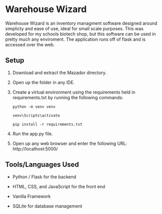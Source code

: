 # Warehouse Wizard

Warehouse Wizard is an inventory managment software designed around simplicty and ease of use, ideal for small scale purposes. This was developed for my schools biotech shop, but this software can be used in pretty much any enviroment. The application runs off of flask and is accessed over the web.

## Setup

1. Download and extract the Mazador directory.

2. Open up the folder in any IDE.

3. Create a virtual environment using the requirements held in requirements.txt by running the following commands:

     `python -m venv venv`  

     `venv\Scripts\activate`  

     `pip install -r requirements.txt`

5. Run the app.py file.

6. Open up any web browser and enter the following URL: http://localhost:5000/

## Tools/Languages Used

- Python / Flask for the backend

- HTML, CSS, and JavaScript for the front end

- Vanilla Framework

- SQLite for database management
